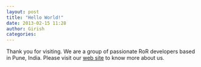 ```yaml
---
layout: post
title: "Hello World!"
date: 2013-02-15 11:28
author: Girish
categories: 
---
```


Thank you for visiting. We are a group of passionate RoR developers based in Pune, India. Please visit our [web site](http://cuberoot.in) to know more about us.

